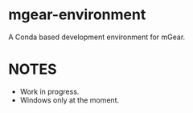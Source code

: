 # mgear-environment

A Conda based development environment for mGear.

# NOTES
- Work in progress.
- Windows only at the moment.
